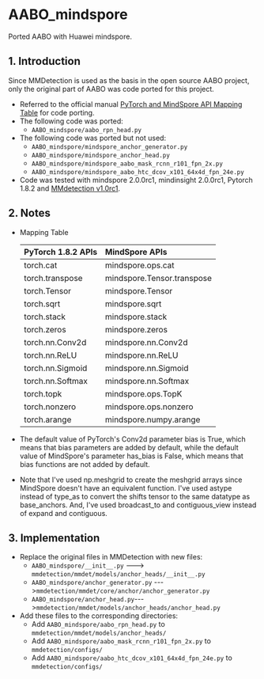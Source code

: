 # AABO_mindspore
Ported AABO with Huawei mindspore.

## 1. Introduction
Since MMDetection is used as the basis in the open source AABO project, only the original part of AABO was code ported for this project.
- Referred to the official manual [PyTorch and MindSpore API Mapping Table](https://www.mindspore.cn/docs/en/r2.0.0-alpha/note/api_mapping/pytorch_api_mapping.html) for code porting.
- The following code was ported:
  - `AABO_mindspore/aabo_rpn_head.py`
- The following code was ported but not used:
  - `AABO_mindspore/mindspore_anchor_generator.py`
  - `AABO_mindspore/mindspore_anchor_head.py`
  - `AABO_mindspore/mindspore_aabo_mask_rcnn_r101_fpn_2x.py`
  - `AABO_mindspore/mindspore_aabo_htc_dcov_x101_64x4d_fpn_24e.py`
- Code was tested with mindspore 2.0.0rc1, mindinsight 2.0.0rc1, Pytorch 1.8.2 and [MMdetection v1.0rc1](https://github.com/open-mmlab/mmdetection/tree/v1.0rc1).

## 2. Notes
- Mapping Table

  |  PyTorch 1.8.2 APIs   | MindSpore APIs |
  |  :----  | :----  |
  | torch.cat  | mindspore.ops.cat |
  | torch.transpose  | mindspore.Tensor.transpose |
  | torch.Tensor  | mindspore.Tensor |
  | torch.sqrt  | mindspore.sqrt |
  | torch.stack  | mindspore.stack |
  | torch.zeros  | mindspore.zeros |
  | torch.nn.Conv2d  | mindspore.nn.Conv2d |
  | torch.nn.ReLU  | mindspore.nn.ReLU |
  | torch.nn.Sigmoid  | mindspore.nn.Sigmoid |
  | torch.nn.Softmax  | mindspore.nn.Softmax |
  | torch.topk  | mindspore.ops.TopK |
  | torch.nonzero  | mindspore.ops.nonzero |
  | torch.arange  | mindspore.numpy.arange |

- The default value of PyTorch's Conv2d parameter bias is True, which means that bias parameters are added by default, while the default value of MindSpore's parameter has_bias is False, which means that bias functions are not added by default.

- Note that I've used np.meshgrid to create the meshgrid arrays since MindSpore doesn't have an equivalent function. I've used astype instead of type_as to convert the shifts tensor to the same datatype as base_anchors. And, I've used broadcast_to and contiguous_view instead of expand and contiguous.

## 3. Implementation
- Replace the original files in MMDetection with  new files:
  - `AABO_mindspore/__init__.py` ---> `mmdetection/mmdet/models/anchor_heads/__init__.py`  
  - `AABO_mindspore/anchor_generator.py` --->`mmdetection/mmdet/core/anchor/anchor_generator.py`
  - `AABO_mindspore/anchor_head.py`--->`mmdetection/mmdet/models/anchor_heads/anchor_head.py`
- Add these files to the corresponding directories:
  - Add `AABO_mindspore/aabo_rpn_head.py` to `mmdetection/mmdet/models/anchor_heads/`
  - Add `AABO_mindspore/aabo_mask_rcnn_r101_fpn_2x.py` to `mmdetection/configs/`
  - Add `AABO_mindspore/aabo_htc_dcov_x101_64x4d_fpn_24e.py` to `mmdetection/configs/`
